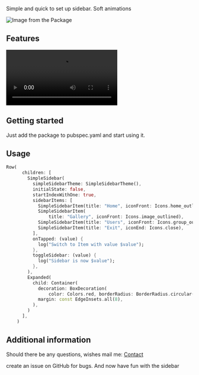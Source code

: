 Simple and quick to set up sidebar. Soft animations

![Image from the Package](https://mediahub.glocknerstudios.at/sidebar/SimpleSidebar002.png)

## Features

![Video from the Package](https://mediahub.glocknerstudios.at/sidebar/presentation.mp4)

## Getting started

Just add the package to pubspec.yaml and start using it.

## Usage

```dart
Row(
      children: [
        SimpleSidebar(
          simpleSidebarTheme: SimpleSidebarTheme(),
          initialState: false,
          startIndexWithOne: true,
          sidebarItems: [
            SimpleSidebarItem(title: "Home", iconFront: Icons.home_outlined),
            SimpleSidebarItem(
                title: "Gallery", iconFront: Icons.image_outlined),
            SimpleSidebarItem(title: "Users", iconFront: Icons.group_outlined),
            SimpleSidebarItem(title: "Exit", iconEnd: Icons.close),
          ],
          onTapped: (value) {
            log("Switch to Item with value $value");
          },
          toggleSidebar: (value) {
            log("Sidebar is now $value");
          },
        ),
        Expanded(
          child: Container(
            decoration: BoxDecoration(
                color: Colors.red, borderRadius: BorderRadius.circular(16)),
            margin: const EdgeInsets.all(8),
          ),
        )
      ],
    )
```

## Additional information

Should there be any questions, wishes mail me: [Contact](mailto:support@glocknerstudios.at)

create an issue on GitHub for bugs.
And now have fun with the sidebar